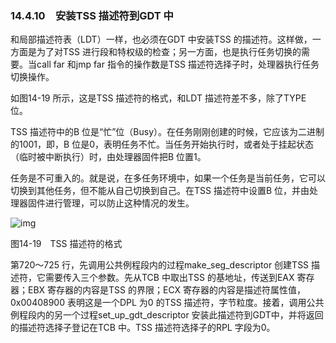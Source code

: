 ### 14.4.10　安装TSS 描述符到GDT 中

和局部描述符表（LDT）一样，也必须在GDT 中安装TSS 的描述符。这样做，一方面是为了对TSS 进行段和特权级的检查；另一方面，也是执行任务切换的需要。当call far 和jmp far 指令的操作数是TSS 描述符选择子时，处理器执行任务切换操作。

如图14-19 所示，这是TSS 描述符的格式，和LDT 描述符差不多，除了TYPE 位。

TSS 描述符中的B 位是“忙”位（Busy）。在任务刚刚创建的时候，它应该为二进制的1001，即，B 位是0，表明任务不忙。当任务开始执行时，或者处于挂起状态（临时被中断执行）时，由处理器固件把B 位置1。

任务是不可重入的。就是说，在多任务环境中，如果一个任务是当前任务，它可以切换到其他任务，但不能从自己切换到自己。在TSS 描述符中设置B 位，并由处理器固件进行管理，可以防止这种情况的发生。

![img](../0-Assets/Epubook/x86汇编语言从实模式到保护模式_李忠_等_Z_Library/images/00621.jpeg)

图14-19　TSS 描述符的格式

第720～725 行，先调用公共例程段内的过程make_seg_descriptor 创建TSS 描述符，它需要传入三个参数。先从TCB 中取出TSS 的基地址，传送到EAX 寄存器；EBX 寄存器的内容是TSS 的界限；ECX 寄存器的内容是描述符属性值，0x00408900 表明这是一个DPL 为0 的TSS 描述符，字节粒度。接着，调用公共例程段内的另一个过程set_up_gdt_descriptor 安装此描述符到GDT中，并将返回的描述符选择子登记在TCB 中。TSS 描述符选择子的RPL 字段为0。